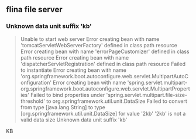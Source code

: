 ## flina file server

### Unknown data unit suffix 'kb'
> Unable to start web server
> Error creating bean with name 'tomcatServletWebServerFactory' defined in class path resource
> Error creating bean with name 'errorPageCustomizer' defined in class path resource
> Error creating bean with name 'dispatcherServletRegistration' defined in class path resource
> Failed to instantiate
> Error creating bean with name 'org.springframework.boot.autoconfigure.web.servlet.MultipartAutoConfiguration'
> Error creating bean with name 'spring.servlet.multipart-org.springframework.boot.autoconfigure.web.servlet.MultipartProperties'
> Failed to bind properties under 'spring.servlet.multipart.file-size-threshold' to org.springframework.util.unit.DataSize
> Failed to convert from type [java.lang.String] to type [org.springframework.util.unit.DataSize] for value '2kb'
> '2kb' is not a valid data size
> Unknown data unit suffix 'kb'

KB